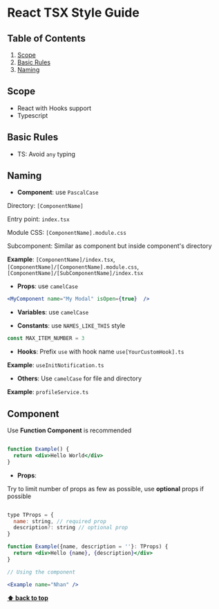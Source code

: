 # React TSX Style Guide

## Table of Contents

  1. [Scope](#scope)
  1. [Basic Rules](#basic-rules)
  1. [Naming](#naming)

## Scope

- React with Hooks support
- Typescript

## Basic Rules

- TS: Avoid `any` typing

## Naming

- **Component**: use `PascalCase`

Directory: `[ComponentName]`

Entry point: `index.tsx`

Module CSS: `[ComponentName].module.css`

Subcomponent: Similar as component but inside component's directory

**Example**: `[ComponentName]/index.tsx`, `[ComponentName]/[ComponentName].module.css`, `[ComponentName]/[SubComponentName]/index.tsx`

 - **Props**: use `camelCase`

```jsx
<MyComponent name="My Modal" isOpen={true}  />
```

- **Variables**: use `camelCase`

- **Constants**: use `NAMES_LIKE_THIS` style

```jsx
const MAX_ITEM_NUMBER = 3
```

- **Hooks**: Prefix `use` with hook name `use[YourCustomHook].ts`

**Example**: `useInitNotification.ts`

- **Others**: Use `camelCase` for file and directory

**Example**: `profileService.ts`

## Component

Use **Function Component** is recommended

```jsx

function Example() {
  return <div>Hello World</div>
}

```

- **Props**: 

Try to limit number of props as few as possible, use **optional** props if possible

```jsx

type TProps = {
  name: string, // required prop
  description?: string // optional prop
}

function Example({name, description = ''}: TProps) {
  return <div>Hello {name}, {description}</div>
}

// Using the component

<Example name="Nhan" />

```


**[⬆ back to top](#table-of-contents)**
